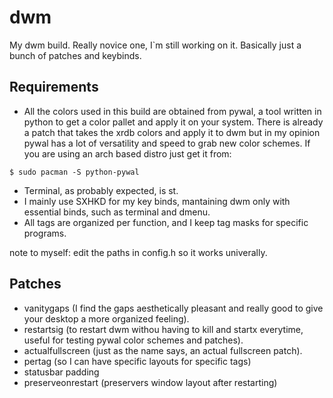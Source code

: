 # dwm
My dwm build. Really novice one, I`m still working on it. Basically just a bunch of patches and keybinds.

## Requirements
* All the colors used in this build are obtained from pywal, a tool written in python to get a color pallet and apply it on your system. There is already a patch that takes the xrdb colors and apply it to dwm but in my opinion pywal has a lot of versatility and speed to grab new color schemes. If you are using an arch based distro just get it from:
```
$ sudo pacman -S python-pywal
```
* Terminal, as probably expected, is st.
* I mainly use SXHKD for my key binds, mantaining dwm only with essential binds, such as terminal and dmenu.
* All tags are organized per function, and I keep tag masks for specific programs.

note to myself: edit the paths in config.h so it works univerally.

## Patches
* vanitygaps (I find the gaps aesthetically pleasant and really good to give your desktop a more organized feeling).
* restartsig (to restart dwm withou having to kill and startx everytime, useful for testing pywal color schemes and patches).
* actualfullscreen (just as the name says, an actual fullscreen patch).
* pertag (so I can have specific layouts for specific tags)
* statusbar padding
* preserveonrestart (preservers window layout after restarting)
